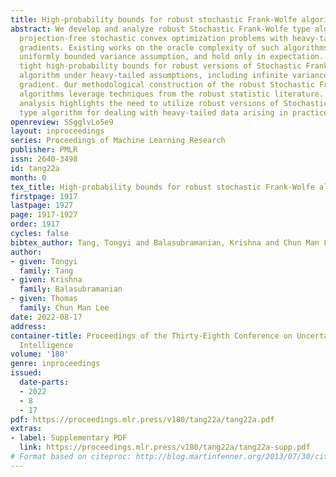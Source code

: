 ```yaml
---
title: High-probability bounds for robust stochastic Frank-Wolfe algorithm
abstract: We develop and analyze robust Stochastic Frank-Wolfe type algorithms for
  projection-free stochastic convex optimization problems with heavy-tailed stochastic
  gradients. Existing works on the oracle complexity of such algorithms require a
  uniformly bounded variance assumption, and hold only in expectation. We develop
  tight high-probability bounds for robust versions of Stochastic Frank-Wolfe type
  algorithm under heavy-tailed assumptions, including infinite variance, on the stochastic
  gradient. Our methodological construction of the robust Stochastic Frank-Wolfe type
  algorithms leverage techniques from the robust statistic literature. Our theoretical
  analysis highlights the need to utilize robust versions of Stochastic Frank-Wolfe
  type algorithm for dealing with heavy-tailed data arising in practice.
openreview: SSgglvLo5e9
layout: inproceedings
series: Proceedings of Machine Learning Research
publisher: PMLR
issn: 2640-3498
id: tang22a
month: 0
tex_title: High-probability bounds for robust stochastic Frank-Wolfe algorithm
firstpage: 1917
lastpage: 1927
page: 1917-1927
order: 1917
cycles: false
bibtex_author: Tang, Tongyi and Balasubramanian, Krishna and Chun Man Lee, Thomas
author:
- given: Tongyi
  family: Tang
- given: Krishna
  family: Balasubramanian
- given: Thomas
  family: Chun Man Lee
date: 2022-08-17
address:
container-title: Proceedings of the Thirty-Eighth Conference on Uncertainty in Artificial
  Intelligence
volume: '180'
genre: inproceedings
issued:
  date-parts:
  - 2022
  - 8
  - 17
pdf: https://proceedings.mlr.press/v180/tang22a/tang22a.pdf
extras:
- label: Supplementary PDF
  link: https://proceedings.mlr.press/v180/tang22a/tang22a-supp.pdf
# Format based on citeproc: http://blog.martinfenner.org/2013/07/30/citeproc-yaml-for-bibliographies/
---
```

